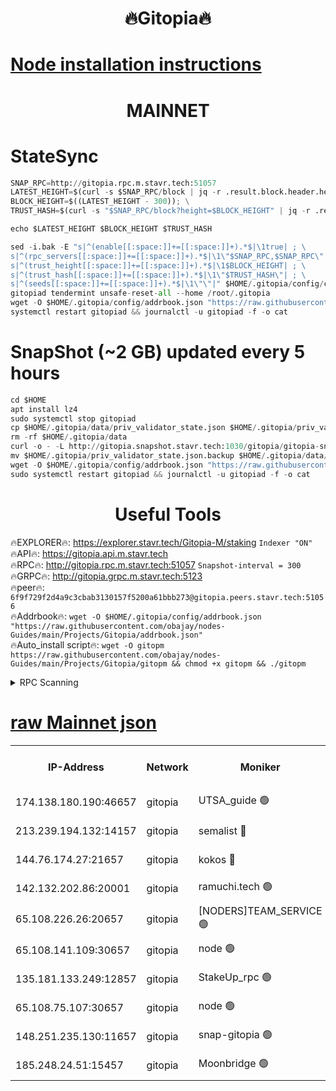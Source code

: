 <h1 align="center"> 🔥Gitopia🔥</h1>

[Node installation instructions](https://github.com/obajay/nodes-Guides/tree/main/Projects/Gitopia)
=

<h1 align="center"> MAINNET</h1>

# StateSync
```python
SNAP_RPC=http://gitopia.rpc.m.stavr.tech:51057
LATEST_HEIGHT=$(curl -s $SNAP_RPC/block | jq -r .result.block.header.height); \
BLOCK_HEIGHT=$((LATEST_HEIGHT - 300)); \
TRUST_HASH=$(curl -s "$SNAP_RPC/block?height=$BLOCK_HEIGHT" | jq -r .result.block_id.hash)

echo $LATEST_HEIGHT $BLOCK_HEIGHT $TRUST_HASH

sed -i.bak -E "s|^(enable[[:space:]]+=[[:space:]]+).*$|\1true| ; \
s|^(rpc_servers[[:space:]]+=[[:space:]]+).*$|\1\"$SNAP_RPC,$SNAP_RPC\"| ; \
s|^(trust_height[[:space:]]+=[[:space:]]+).*$|\1$BLOCK_HEIGHT| ; \
s|^(trust_hash[[:space:]]+=[[:space:]]+).*$|\1\"$TRUST_HASH\"| ; \
s|^(seeds[[:space:]]+=[[:space:]]+).*$|\1\"\"|" $HOME/.gitopia/config/config.toml
gitopiad tendermint unsafe-reset-all --home /root/.gitopia
wget -O $HOME/.gitopia/config/addrbook.json "https://raw.githubusercontent.com/obajay/nodes-Guides/main/Projects/Gitopia/addrbook.json"
systemctl restart gitopiad && journalctl -u gitopiad -f -o cat
```
# SnapShot (~2 GB) updated every 5 hours
```python
cd $HOME
apt install lz4
sudo systemctl stop gitopiad
cp $HOME/.gitopia/data/priv_validator_state.json $HOME/.gitopia/priv_validator_state.json.backup
rm -rf $HOME/.gitopia/data
curl -o - -L http://gitopia.snapshot.stavr.tech:1030/gitopia/gitopia-snap.tar.lz4 | lz4 -c -d - | tar -x -C $HOME/.gitopia --strip-components 2
mv $HOME/.gitopia/priv_validator_state.json.backup $HOME/.gitopia/data/priv_validator_state.json
wget -O $HOME/.gitopia/config/addrbook.json "https://raw.githubusercontent.com/obajay/nodes-Guides/main/Projects/Gitopia/addrbook.json"
sudo systemctl restart gitopiad && journalctl -u gitopiad -f -o cat
```
 <h1 align="center"> Useful Tools</h1>

🔥EXPLORER🔥:      https://explorer.stavr.tech/Gitopia-M/staking  `Indexer "ON"` \
🔥API🔥: 			 		 https://gitopia.api.m.stavr.tech \
🔥RPC🔥:           http://gitopia.rpc.m.stavr.tech:51057              `Snapshot-interval = 300` \
🔥GRPC🔥:          http://gitopia.grpc.m.stavr.tech:5123 \
🔥peer🔥:					 `6f9f729f2d4a9c3cbab3130157f5200a61bbb273@gitopia.peers.stavr.tech:51056` \
🔥Addrbook🔥:    ```wget -O $HOME/.gitopia/config/addrbook.json "https://raw.githubusercontent.com/obajay/nodes-Guides/main/Projects/Gitopia/addrbook.json"``` \
🔥Auto_install script🔥: ```wget -O gitopm https://raw.githubusercontent.com/obajay/nodes-Guides/main/Projects/Gitopia/gitopm && chmod +x gitopm && ./gitopm```


<details>
<summary>RPC Scanning</summary>

<h2 align="center"> We scan nodes in real time every 4 hours. And we provide the final result of RPC endpoints.
We cannot influence the operation of these nodes in any way. </h2>


```python
If Voting Power is higher than 0 --> then the Node is a validator of the network and may be subject to attack and be a potential threat to the chain.
```
```python
We marked such validators with a red symbol
```

</details>

[raw Mainnet json](https://rpc-check.gitopm.stavr.tech/gitopm/rpc-gitopm-result.json)
=

<table><tr><th>IP-Address</th><th>Network</th><th>Moniker</th><th>Latest Block Height</th><th>Earliest Block Height</th><th>Catching Up</th><th>Voting Power</th><th>Scan Time</th></tr><tr><td>174.138.180.190:46657</td><td>gitopia</td><td>UTSA_guide 🟢</td><td>9928337</td><td>6071990</td><td>False</td><td>0</td><td>2023-11-30T20:36:12.777819260UTC</td></tr><tr><td>213.239.194.132:14157</td><td>gitopia</td><td>semalist 🔴</td><td>9928350</td><td>6071990</td><td>False</td><td>428831</td><td>2023-11-30T20:36:32.175829257UTC</td></tr><tr><td>144.76.174.27:21657</td><td>gitopia</td><td>kokos 🔴</td><td>9928359</td><td>6071990</td><td>False</td><td>936373</td><td>2023-11-30T20:36:46.832326577UTC</td></tr><tr><td>142.132.202.86:20001</td><td>gitopia</td><td>ramuchi.tech 🟢</td><td>9928357</td><td>6548337</td><td>False</td><td>0</td><td>2023-11-30T20:36:44.026062725UTC</td></tr><tr><td>65.108.226.26:20657</td><td>gitopia</td><td>[NODERS]TEAM_SERVICE 🟢</td><td>9928369</td><td>6846001</td><td>False</td><td>0</td><td>2023-11-30T20:37:01.977399562UTC</td></tr><tr><td>65.108.141.109:30657</td><td>gitopia</td><td>node 🟢</td><td>9928357</td><td>6931333</td><td>False</td><td>0</td><td>2023-11-30T20:36:43.412299232UTC</td></tr><tr><td>135.181.133.249:12857</td><td>gitopia</td><td>StakeUp_rpc 🟢</td><td>9928358</td><td>8010001</td><td>False</td><td>0</td><td>2023-11-30T20:36:44.401141812UTC</td></tr><tr><td>65.108.75.107:30657</td><td>gitopia</td><td>node 🟢</td><td>9928366</td><td>8802845</td><td>False</td><td>0</td><td>2023-11-30T20:36:57.425297264UTC</td></tr><tr><td>148.251.235.130:11657</td><td>gitopia</td><td>snap-gitopia 🟢</td><td>9928357</td><td>9516001</td><td>False</td><td>0</td><td>2023-11-30T20:36:43.714655560UTC</td></tr><tr><td>185.248.24.51:15457</td><td>gitopia</td><td>Moonbridge 🟢</td><td>9928350</td><td>9781501</td><td>False</td><td>0</td><td>2023-11-30T20:36:32.654939988UTC</td></tr></table>
